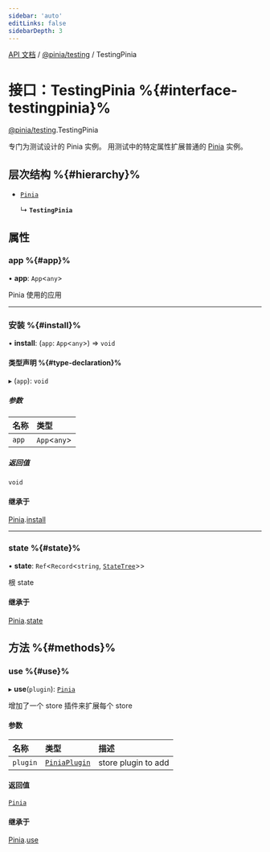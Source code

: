 ```yaml
---
sidebar: 'auto'
editLinks: false
sidebarDepth: 3
---
```


[API 文档](../index.md) / [@pinia/testing](../modules/pinia_testing.md) / TestingPinia

# 接口：TestingPinia %{#interface-testingpinia}%

[@pinia/testing](../modules/pinia_testing.md).TestingPinia

专门为测试设计的 Pinia 实例。
用测试中的特定属性扩展普通的 [Pinia](pinia.Pinia.md) 实例。

## 层次结构 %{#hierarchy}%

- [`Pinia`](pinia.Pinia.md)

  ↳ **`TestingPinia`**

## 属性

### app %{#app}%

• **app**: `App`<`any`\>

Pinia 使用的应用

---

### 安装 %{#install}%

• **install**: (`app`: `App`<`any`\>) => `void`

#### 类型声明 %{#type-declaration}%

▸ (`app`): `void`

##### 参数

| 名称  | 类型          |
| :---- | :------------ |
| `app` | `App`<`any`\> |

##### 返回值

`void`

#### 继承于

[Pinia](pinia.Pinia.md).[install](pinia.Pinia.md#install)

---

### state %{#state}%

• **state**: `Ref`<`Record`<`string`, [`StateTree`](../modules/pinia.md#statetree)\>\>

根 state

#### 继承于

[Pinia](pinia.Pinia.md).[state](pinia.Pinia.md#state)

## 方法 %{#methods}%

### use %{#use}%

▸ **use**(`plugin`): [`Pinia`](pinia.Pinia.md)

增加了一个 store 插件来扩展每个 store

#### 参数

| 名称     | 类型                                  | 描述                |
| :------- | :------------------------------------ | :------------------ |
| `plugin` | [`PiniaPlugin`](pinia.PiniaPlugin.md) | store plugin to add |

#### 返回值

[`Pinia`](pinia.Pinia.md)

#### 继承于

[Pinia](pinia.Pinia.md).[use](pinia.Pinia.md#use)
